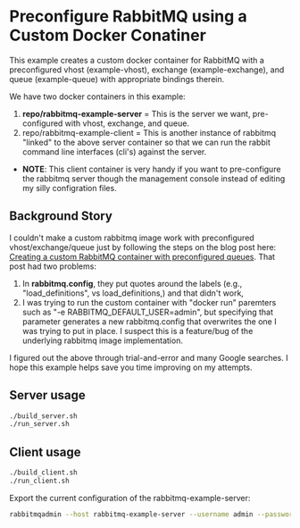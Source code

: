 # Preconfigure RabbitMQ using a Custom Docker Conatiner

This example creates a custom docker container for RabbitMQ with a preconfigured vhost (example-vhost), exchange (example-exchange), and queue (example-queue) with appropriate bindings therein.

We have two docker containers in this example:

1. **repo/rabbitmq-example-server** = This is the server we want, pre-configured with vhost, exchange, and queue.
2. repo/rabbitmq-example-client = This is another instance of rabbitmq "linked" to the above server container so that we can run the rabbit command line interfaces (cli's) against the server.
  * **NOTE**: This client container is very handy if you want to pre-configure the rabbitmq server though the management console instead of editing my silly configration files.

## Background Story

I couldn't make a custom rabbitmq image work with preconfigured vhost/exchange/queue just by following the steps on the blog post here: [Creating a custom RabbitMQ container with preconfigured queues](http://devops.datenkollektiv.de/creating-a-custom-rabbitmq-container-with-preconfigured-queues.html). That post had two problems:

1. In **rabbitmq.config**, they put quotes around the labels (e.g., "load_definitions", vs load_definitions,) and that didn't work,
2. I was trying to run the custom container with "docker run" paremters such as "-e RABBITMQ_DEFAULT_USER=admin", but specifying that parameter generates a new rabbitmq.config that overwrites the one I was trying to put in place. I suspect this is a feature/bug of the underlying rabbitmq image implementation.

I figured out the above through trial-and-error and many Google searches. I hope this example helps save you time improving on my attempts.

## Server usage

```bash
./build_server.sh
./run_server.sh
```

## Client usage

```bash
./build_client.sh
./run_client.sh
```

Export the current configuration of the rabbitmq-example-server:

```bash
rabbitmqadmin --host rabbitmq-example-server --username admin --password nimda list export rabbitmq.config
```